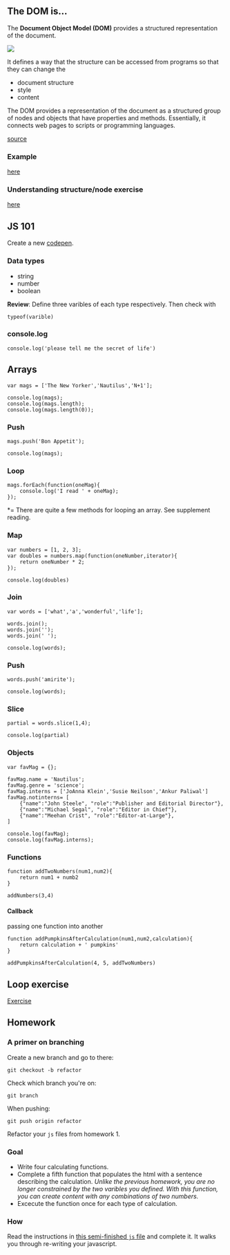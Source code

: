 ## The DOM is...

The **Document Object Model (DOM)** provides a structured representation of the document.

![](https://images.duckduckgo.com/iu/?u=http%3A%2F%2F2.bp.blogspot.com%2F-uMWOLkKV8a8%2FT3ZsRGVeYOI%2FAAAAAAAAA40%2FuRein5dtTyk%2Fs1600%2FWeather%2BStormy%2BTree%2BMap%2B4.jpg&f=1)

It defines a way that the structure can be accessed from programs so that they can change the

- document structure
- style
- content

The DOM provides a representation of the document as a structured group of nodes and objects that have properties and methods. Essentially, it connects web pages to scripts or programming languages.

[source](https://developer.mozilla.org/en-US/docs/Web/API/Document_Object_Model/Introduction)

### Example

[here](https://jueyang.github.io/get-crafty/illustrate.html)

### Understanding structure/node exercise

[here](http://codepen.io/anon/pen/Qyorqv?editors=1011)

## JS 101

Create a new [codepen](http://codepen.io).

### Data types

- string
- number
- boolean

**Review**: Define three varibles of each type respectively. Then check with

`typeof(varible)`

### console.log

`console.log('please tell me the secret of life')`

## Arrays

```
var mags = ['The New Yorker','Nautilus','N+1'];

console.log(mags);
console.log(mags.length);
console.log(mags.length(0));
```

### Push

```
mags.push('Bon Appetit');

console.log(mags);
```

### Loop

```
mags.forEach(function(oneMag){
	console.log('I read ' + oneMag);
});
```

*= There are quite a few methods for looping an array. See supplement reading.

### Map

```
var numbers = [1, 2, 3];
var doubles = numbers.map(function(oneNumber,iterator){
	return oneNumber * 2;	
});

console.log(doubles)
```

### Join

```
var words = ['what','a','wonderful','life'];

words.join();
words.join('');
words.join(' ');

console.log(words);
```

### Push

```
words.push('amirite');

console.log(words);
```

### Slice

```
partial = words.slice(1,4);

console.log(partial)
```

### Objects

```
var favMag = {};

favMag.name = 'Nautilus';
favMag.genre = 'science';
favMag.interns = ['JoAnna Klein','Susie Neilson','Ankur Paliwal']
favMag.notinterns= [
	{"name":"John Steele", "role":"Publisher and Editorial Director"},
	{"name":"Michael Segal", "role":"Editor in Chief"},
	{"name":"Meehan Crist", "role":"Editor-at-Large"},
]

console.log(favMag);
console.log(favMag.interns);
```

### Functions

```
function addTwoNumbers(num1,num2){
	return num1 + numb2
}

addNumbers(3,4)
```

#### Callback

passing one function into another

```
function addPumpkinsAfterCalculation(num1,num2,calculation){
	return calculation + ' pumpkins'
}

addPumpkinsAfterCalculation(4, 5, addTwoNumbers)
```

## Loop exercise

[Exercise](http://codepen.io/anon/pen/obVdxJ?editors=1010)

## Homework

### A primer on branching

Create a new branch and go to there:

`git checkout -b refactor`

Check which branch you're on:

`git branch`

When pushing:

`git push origin refactor`

Refactor your `js` files from homework 1.

### Goal

- Write four calculating functions.
- Complete a fifth function that populates the html with a sentence describing the calculation. _Unlike the previous homework, you are no longer constrained by the two varibles you defined. With this function, you can create content with any combinations of two numbers._
- Excecute the function once for each type of calculation.

### How

Read the instructions in [this semi-finished `js` file](https://gist.github.com/jueyang/c2190c014421de494e0b) and complete it. It walks you through re-writing your javascript.
